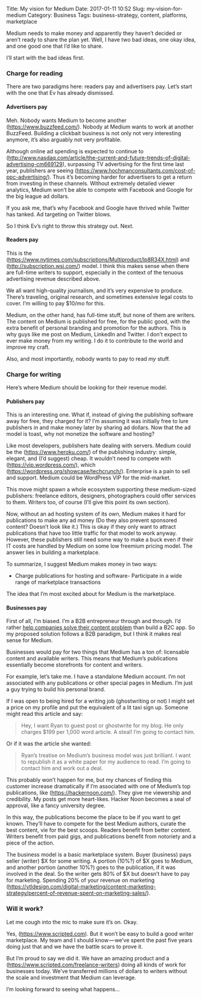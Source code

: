 Title: My vision for Medium
Date: 2017-01-11 10:52
Slug: my-vision-for-medium
Category: Business
Tags: business-strategy, content, platforms, marketplace

Medium needs to make money and apparently they haven’t decided or aren’t ready to share the plan yet. Well, I have two bad ideas, one okay idea, and one good one that I’d like to share.

I’ll start with the bad ideas first.

### Charge for reading

There are two paradigms here: readers pay and advertisers pay. Let’s start with the one that Ev has already dismissed.

#### Advertisers pay

Meh. Nobody wants Medium to become another (https://www.buzzfeed.com/). Nobody at Medium wants to work at another BuzzFeed. Building a clickbait business is not only not very interesting anymore, it’s also arguably not very profitable.

Although online ad spending is expected to continue to (http://www.nasdaq.com/article/the-current-and-future-trends-of-digital-advertising-cm669129), surpassing TV advertising for the first time last year, publishers are seeing (https://www.hochmanconsultants.com/cost-of-ppc-advertising/). Thus it’s becoming harder for advertisers to get a return from investing in these channels. Without extremely detailed viewer analytics, Medium won’t be able to compete with Facebook and Google for the big league ad dollars.

If you ask me, that’s why Facebook and Google have thrived while Twitter has tanked. Ad targeting on Twitter blows.

So I think Ev’s right to throw this strategy out. Next.

#### **Readers pay**

This is the (https://www.nytimes.com/subscriptions/Multiproduct/lp8R34X.html) and (http://subscription.wsj.com/) model. I think this makes sense when there are full-time writers to support, especially in the context of the tenuous advertising revenue described above.

We all want high-quality journalism, and it’s very expensive to produce. There’s traveling, original research, and sometimes extensive legal costs to cover. I’m willing to pay $10/mo for this.

Medium, on the other hand, has full-time stuff, but none of them are writers. The content on Medium is published for free, for the public good, with the extra benefit of personal branding and promotion for the authors. This is why guys like me post on Medium, LinkedIn and Twitter. I don’t expect to ever make money from my writing. I do it to contribute to the world and improve my craft.

Also, and most importantly, nobody wants to pay to read *my* stuff.

### Charge for writing

Here’s where Medium should be looking for their revenue model.

#### Publishers pay

This is an interesting one. What if, instead of giving the publishing software away for free, they charged for it? I’m assuming it was initially free to lure publishers in and make money later by sharing ad dollars. Now that the ad model is toast, why not monetize the software and hosting?

Like most developers, publishers hate dealing with servers. Medium could be the (https://www.heroku.com/) of the publishing industry: simple, elegant, and (I’d suggest) cheap. It wouldn’t need to compete with (https://vip.wordpress.com/), which (https://wordpress.org/showcase/techcrunch/). Enterprise is a pain to sell and support. Medium could be WordPress VIP for the mid-market.

This move might spawn a whole ecosystem supporting these medium-sized publishers: freelance editors, designers, photographers could offer services to them. Writers too, of course (I’ll give this point its own section).

Now, without an ad hosting system of its own, Medium makes it hard for publications to make any ad money (Do they also prevent sponsored content? Doesn’t look like it.) This is okay if they only want to attract publications that have too little traffic for that model to work anyway. However, these publishers still need some way to make a buck even if their IT costs are handled by Medium on some low freemium pricing model. The answer lies in building a marketplace.

To summarize, I suggest Medium makes money in two ways:

- Charge publications for hosting and software- Participate in a wide range of marketplace transactions

The idea that I’m most excited about for Medium is the marketplace.

#### Businesses pay

First of all, I’m biased. I’m a B2B entrepreneur through and through. I’d rather [help companies solve their content problem](https://twitter.com/laurenduca/status/817040025078681600) than build a B2C app. So my proposed solution follows a B2B paradigm, but I think it makes real sense for Medium.

Businesses would pay for two things that Medium has a ton of: licensable content and available writers. This means that Medium’s publications essentially become storefronts for content and writers.

For example, let’s take me. I have a standalone Medium account. I’m not associated with any publications or other special pages in Medium. I’m just a guy trying to build his personal brand.

If I was open to being hired for a writing job (ghostwriting or not) I might set a price on my profile and put the equivalent of a lit taxi sign up. Someone might read this article and say:

> Hey, I want Ryan to guest post or ghostwrite for my blog. He only charges $199 per 1,000 word article. A steal! I’m going to contact him.

Or if it was the article she wanted:

> Ryan’s treatise on Medium’s business model was just brilliant. I want to republish it as a white paper for my audience to read. I’m going to contact him and work out a deal.

This probably won’t happen for me, but my chances of finding this customer increase dramatically if I’m associated with one of Medium’s top publications, like (https://hackernoon.com/). They give me viewership and credibility. My posts get more heart-likes. Hacker Noon becomes a seal of approval, like a fancy university degree.

In this way, the publications become the place to be if you want to get known. They’ll have to compete for the best Medium authors, curate the best content, vie for the best scoops. Readers benefit from better content. Writers benefit from paid gigs, and publications benefit from notoriety and a piece of the action.

The business model is a basic marketplace system. Buyer (business) pays seller (writer) $X for some writing. A portion (10%?) of $X goes to Medium, and another portion (another 10%?) goes to the publication, if it was involved in the deal. So the writer gets 80% of $X but doesn’t have to pay for marketing. Spending 20% of your revenue on marketing (https://vtldesign.com/digital-marketing/content-marketing-strategy/percent-of-revenue-spent-on-marketing-sales/).

### Will it work?

Let me cough into the mic to make sure it’s on. Okay.

Yes, (https://www.scripted.com). But it won’t be easy to build a good writer marketplace. My team and I should know — we’ve spent the past five years doing just that and we have the battle scars to prove it.

But I’m proud to say we did it. We have an amazing product and a (https://www.scripted.com/freelance-writers) doing all kinds of work for businesses today. We’ve transferred millions of dollars to writers without the scale and investment that Medium can leverage.

I’m looking forward to seeing what happens…
